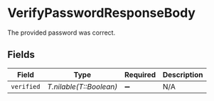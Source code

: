 # VerifyPasswordResponseBody

The provided password was correct.


## Fields

| Field                   | Type                    | Required                | Description             |
| ----------------------- | ----------------------- | ----------------------- | ----------------------- |
| `verified`              | *T.nilable(T::Boolean)* | :heavy_minus_sign:      | N/A                     |